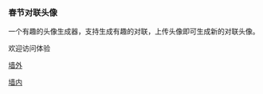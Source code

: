 ### 春节对联头像

一个有趣的头像生成器，支持生成有趣的对联，上传头像即可生成新的对联头像。

欢迎访问体验

[墙外](https://tools.xiongji.store)

[墙内](http://47.121.211.48)
